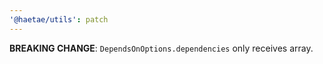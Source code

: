 ```yaml
---
'@haetae/utils': patch
---
```


**BREAKING CHANGE**: `DependsOnOptions.dependencies` only receives array.
